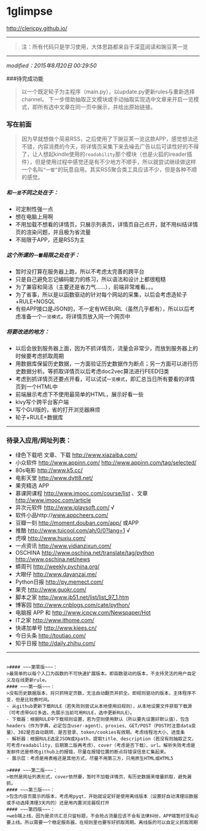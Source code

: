 ﻿# 1glimpse
http://clericpy.github.io/

---

>注：所有代码只是学习使用，大体思路都来自于深蓝阅读和豌豆荚一览

---

*modified：2015年8月20日 00:29:50*

###待完成功能
>以一个既定轮子为主程序（main.py），以update.py更新rules与重新选择channel。
下一步借助抽取正文模块或手动抽取实现选中文章来开启一览模式，即所有选中文章在同一页中展示，并给出原始链接。


### 写在前面
>因为早就想做个简易RSS，之后使用了下豌豆荚一览这款APP，感觉想法还不错，内容消费的今天，将详情页采集下来去噪去广告以后可读性好的不得了，让人想起kindle使用的`readability`那个模块（也是火狐的ireader插件），但是使用过程中感觉还是有不少地方不顺手，所以就尝试继续做这样一个名叫`“一瞥”`的玩意自用。其实RSS聚合类工具应该不少，但是各种不顺的感觉。

##### 和`一览`不同之处在于：
* 可定制性强一点
* 想在电脑上用啊
* 不用加载不想看的详情页，只展示列表页，详情页自己点开，就不用纠结详情页的渲染问题，并且极为省流量
* 不局限于APP，还是RSS为主

##### 这个所谓的`一瞥`局限之处在于：
* 暂时没打算在服务器上跑，所以不考虑太完善的跨平台
* 只是自己避免忘记编码能力的练习，所以语法和设计上都很粗糙
* 为了兼容和简洁（主要还是省力气……），前端非常难看。。。
* 为了省事，所以是以函数驱动的针对每个网站的采集，以后会考虑造轮子+RULE+NOSQL
* 有些APP接口是JSON的，不一定有WEBURL（虽然几乎都有），所以以后考虑准备一个`一览模式`，将详情页放入同一个网页中

##### 将要改进的地方：
* 以后会放到服务器上面，因为不抓详情页，流量会非常少，而放到服务器上的时候要考虑抓取周期
* 用数据库保留历史数据，一方面验证历史数据作为断点；另一方面可以进行历史数据分析。等抓取详情页以后考虑doc2vec算法进行FEED归类
* 考虑到抓详情页还要点开看，可以试试`一览模式`，即汇总当日所有要看的详情页到一个HTML中
* 前端展示考虑下不使用最简单的HTML，展示好看一些
* kivy写个跨平台客户端
* 写个GUI版的，省的打开浏览器麻烦
* 轮子+RULE+数据库

------

### 待录入应用/网址列表：
* 绿色下载吧 文章、下载 http://www.xiazaiba.com/ 
* 小众软件 http://www.appinn.com/ http://www.appinn.com/tag/selected/ 
* 80s电影 http://www.k5.cc/ 
* 电影天堂 http://www.dytt8.net/ 
* 果壳精选 APP
* 慕课网课程 http://www.imooc.com/course/list  、文章 http://www.imooc.com/article 
* 异次元软件 http://www.iplaysoft.com/ √
* 软件小品http://www.appcheers.com/ 
* 豆瓣一刻 http://moment.douban.com/app/ 或APP
* 推酷 http://www.tuicool.com/ah/0/0?lang=1 √
* 虎嗅 http://www.huxiu.com/ 
* 一点资讯 http://www.yidianzixun.com/ 
* OSCHINA http://www.oschina.net/translate/tag/python   http://www.oschina.net/news  
* 蟒周刊 http://weekly.pychina.org/  
* 大眼仔 http://www.dayanzai.me/ 
* Python日报 http://py.memect.com/ 
* 果壳 http://www.guokr.com/ 
* 脚本之家 http://www.jb51.net/list/list_97_1.htm 
* 博客园 http://www.cnblogs.com/cate/python/  
* 电脑报 APP 和 http://www.icpcw.com/Newspaper/Hot 
* IT之家 http://www.ithome.com/ 
* 快递加单号 http://www.kiees.cn/ 
* 今日头条 http://toutiao.com/ 
* 知乎日报  http://daily.zhihu.com/ 


-----------

~~~过期笔记~~~：

>#### ~~~第零版~~~：
>最简单的以每个入口为函数的不可快速扩展版本。即函数驱动的版本，不支持灵活的用户自定义及在线更新rule。
#### ~~~第一版~~~：
>没有历史数据版本，将只抓特定页数，无法自动翻页并抓全。即规则驱动的版本，主体程序不变，但是比较费时间。
- 从github更新下载RULE（若失败则尝试从本地使用旧规则），从本地设置文件获取下载源（可考虑带GUI多选，先展示当前可用RULE，选中更新RULE）。
- 下载器：根据RULE中下载规则设置，若为空则使用默认（所以要先设置好默认值），包含headers（作为字典，必定包含user-agent）、proxies、GET/POST（POST时注意data变量）、302是否自动跳转、是否登录、token/cookies有效期。考虑线程池大小、进度条
- 解析器：根据RULE选定JSON或Xpath，提取title、description（若没有则抽取正文，可考虑readability，后期第二版再考虑）、cover（考虑是否下载）、url。解析失败考虑是发邮件还是修改github上的报错，尽量在报错位置的断点将错误信息汇集起来。
- 展示层：考虑是用表格还是其他方式，尽量不用第三方，只用原生HTML或HTML5

>#### ~~~第二版~~~：
>依然是网址列表形式，cover依然要，暂时不加载详情页，有历史数据来增量抓取，避免漏抓。
#### ~~~第三版~~~：
>包含内容页展示的版本，考虑用pyqt，开始就设定好是使用离线版本（设置好自动清理旧数据或手动选择清理3天内的）还是用内置浏览器现打开
#### ~~~第四版~~~：
>web端上线，因为是资讯汇总只留标题，不会抢占流量应该不会有法律纠纷，APP端暂时没有必要上线。所以需要一个稳定服务器，在规则里也要写好抓取周期。离线版的可以自定义抓取周期
